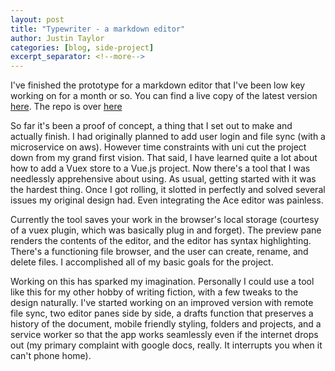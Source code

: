 ```yaml
---
layout: post
title: "Typewriter - a markdown editor"
author: Justin Taylor
categories: [blog, side-project]
excerpt_separator: <!--more-->
---
```


I've finished the prototype for a markdown editor that I've been low key working on for a month or so. You can find a live copy of the latest version [here](https://irate-panda.surge.sh/). The repo is over [here](https://github.com/sjustintaylor/typewriter)

<!--more-->

So far it's been a proof of concept, a thing that I set out to make and actually finish. I had originally planned to add user login and file sync (with a microservice on aws). However time constraints with uni cut the project down from my grand first vision. That said, I have learned quite a lot about how to add a Vuex store to a Vue.js project. Now there's a tool that I was needlessly apprehensive about using. As usual, getting started with it was the hardest thing. Once I got rolling, it slotted in perfectly and solved several issues my original design had. Even integrating the Ace editor was painless.

Currently the tool saves your work in the browser's local storage (courtesy of a vuex plugin, which was basically plug in and forget). The preview pane renders the contents of the editor, and the editor has syntax highlighting. There's a functioning file browser, and the user can create, rename, and delete files. I accomplished all of my basic goals for the project.

Working on this has sparked my imagination. Personally I could use a tool like this for my other hobby of writing fiction, with a few tweaks to the design naturally. I've started working on an improved version with remote file sync, two editor panes side by side, a drafts function that preserves a history of the document, mobile friendly styling, folders and projects, and a service worker so that the app works seamlessly even if the internet drops out (my primary complaint with google docs, really. It interrupts you when it can't phone home).
